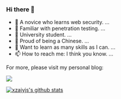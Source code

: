 ### Hi there 👋  
- 🔭 A novice who learns web security. ...
- 🌱 Familiar with penetration testing. ...
- 👯 University student. ...
- 🤔 Proud of being a Chinese. ...
- 💬 Want to learn as many skills as I can. ...
- 📫 How to reach me: I think you know. ...


For more, please visit my personal blog:  
  
[![](https://img.shields.io/badge/blog-@xzajyjs-red.svg?style=flat-square&logo=appveyor)](https://xzajyjs.cn)


[![xzajyjs's github stats](https://github-readme-stats.vercel.app/api?username=xzajyjs&theme=dark)](https://github.com/anuraghazra/github-readme-stats)


